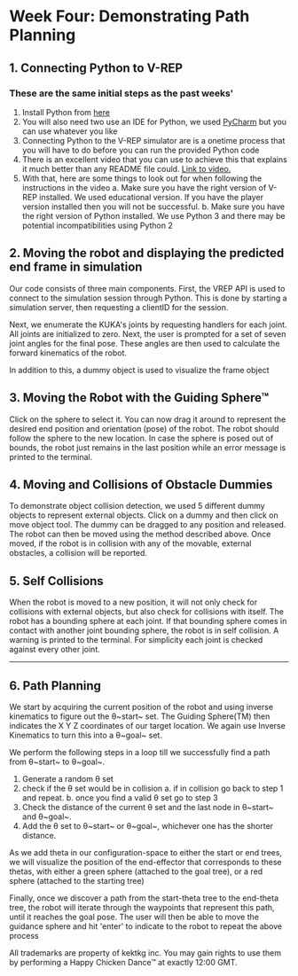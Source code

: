 ﻿# Week Four: Demonstrating Path Planning

## 1. Connecting Python to V-REP
### These are the same initial steps as the past weeks'
1. Install Python from  [here](https://www.python.org/downloads/release/python-364/)
2. You will also need two use an IDE for Python, we used [PyCharm](https://www.jetbrains.com/pycharm/) but you can use whatever you like
3. Connecting Python to the V-REP simulator are is a onetime process that you will have to do before you can run the provided Python code
4. There is an excellent video that you can use to achieve this that explains it much better than any README file could. [Link to video.](https://www.youtube.com/watch?v=SQont-mTnfM)
5. With that, here are some things to look out for when following the instructions in the video
    a. Make sure you have the right version of V-REP installed. We used educational version. If you have the player version installed then you will not be successful.
    b. Make sure you have the right version of Python installed. We use Python 3 and there may be potential incompatibilities using Python 2  

## 2. Moving the robot and displaying the predicted end frame in simulation
Our code consists of three main components. First, the VREP API is used to connect to the simulation session through Python. This is done by starting a simulation server, then requesting a clientID for the session.

Next, we enumerate the KUKA's joints by requesting handlers for each joint. All joints are initialized to zero.
Next, the user is prompted for a set of seven joint angles for the final pose. These angles are then used to calculate the forward kinematics of the robot.

In addition to this, a dummy object is used to visualize the frame object

## 3. Moving the Robot with the Guiding Sphere™

Click on the sphere to select it.
You can now drag it around to represent the desired end position and orientation (pose) of the robot.
The robot should follow the sphere to the new location. In case the sphere is posed out of bounds, the robot just remains in the last position while an error message is printed to the terminal.

## 4. Moving and Collisions of Obstacle Dummies

To demonstrate object collision detection, we used 5 different dummy objects to represent external objects.
Click on a dummy and then click on move object tool. The dummy can be dragged to any position and released.
The robot can then be moved using the method described above. Once moved, if the robot is in collision with any of the
movable, external obstacles, a collision will be reported.

## 5. Self Collisions

When the robot is moved to a new position, it will not only check for collisions with external objects, but also check for collisions with itself.
The robot has a bounding sphere at each joint. If that bounding sphere comes in contact with another joint bounding sphere, the robot is in self
collision. A warning is printed to the terminal. For simplicity each joint is checked against every other joint.
***
## 6. Path Planning

We start by acquiring the current position of the robot and using inverse kinematics to figure out the θ~start~ set.
The Guiding Sphere(TM) then indicates the X Y Z coordinates of our target location. We again use Inverse Kinematics to turn this into a θ~goal~ set.

We perform the following steps in a loop till we successfully find a path from θ~start~ to θ~goal~.

1.  Generate a random θ set
2.  check if the θ set would be in collision
a. if in collision go back to step 1 and repeat.
b. once you find a valid θ set go to step 3
3. Check the distance of the current θ set and the last node in θ~start~ and θ~goal~.
4. Add the θ set to θ~start~ or θ~goal~, whichever one has the shorter distance.

As we add theta in our configuration-space to either the start or end trees, we will visualize the
position of the end-effector that corresponds to these thetas, with either a green sphere (attached to the
goal tree), or a red sphere (attached to the starting tree)

Finally, once we discover a path from the start-theta tree to the end-theta tree, the robot will iterate
through the waypoints that represent this path, until it reaches the goal pose. The user will then be able
to move the guidance sphere and hit 'enter' to indicate to the robot to repeat the above process










All trademarks are property of kektkg inc. You may gain rights to use them by performing a Happy Chicken Dance™ at exactly 12:00 GMT.

